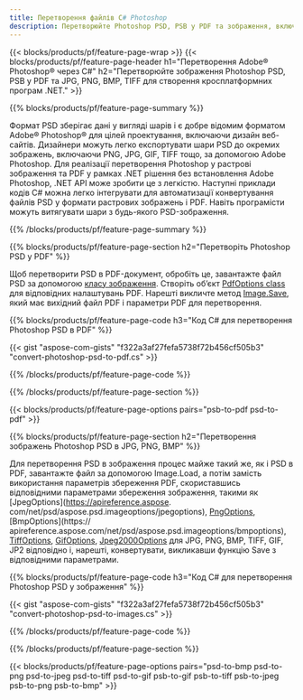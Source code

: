 ```yaml
---
title: Перетворення файлів C# Photoshop
description: Перетворюйте Photoshop PSD, PSB у PDF та зображення, включаючи BMP, JPG, PNG, TIFF за допомогою кількох рядків коду C# за допомогою бібліотеки .NET.
---
```


{{< blocks/products/pf/feature-page-wrap >}}
{{< blocks/products/pf/feature-page-header h1="Перетворення Adobe® Photoshop® через C#" h2="Перетворюйте зображення Photoshop PSD, PSB у PDF та JPG, PNG, BMP, TIFF для створення кросплатформних програм .NET." >}}

{{% blocks/products/pf/feature-page-summary %}}

Формат PSD зберігає дані у вигляді шарів і є добре відомим форматом Adobe® Photoshop® для цілей проектування, включаючи дизайн веб-сайтів. Дизайнери можуть легко експортувати шари PSD до окремих зображень, включаючи PNG, JPG, GIF, TIFF тощо, за допомогою Adobe Photoshop. Для реалізації перетворення Photoshop у растрові зображення та PDF у рамках .NET рішення без встановлення Adobe Photoshop, .NET API може зробити це з легкістю. Наступні приклади кодів C# можна легко інтегрувати для автоматизації конвертування файлів PSD у формати растрових зображень і PDF. Навіть програмісти можуть витягувати шари з будь-якого PSD-зображення.


{{% /blocks/products/pf/feature-page-summary  %}}

{{% blocks/products/pf/feature-page-section  h2="Перетворіть Photoshop PSD у PDF" %}}

Щоб перетворити PSD в PDF-документ, обробіть це, завантажте файл PSD за допомогою [класу зображення](https://apireference.aspose.com/net/psd/aspose.psd/image). Створіть об’єкт [PdfOptions class](https://apireference.aspose.com/net/psd/aspose.psd.imageoptions/pdfoptions) для відповідних налаштувань PDF. Нарешті викличте метод [Image.Save](https://apireference.aspose.com/net/psd/aspose.psd.image/save/methods/3), який має вихідний файл PDF і параметри PDF для перетворення.

{{% blocks/products/pf/feature-page-code h3="Код C# для перетворення Photoshop PSD в PDF" %}}

{{< gist "aspose-com-gists" "f322a3af27fefa5738f72b456cf505b3" "convert-photoshop-psd-to-pdf.cs" >}}

{{% /blocks/products/pf/feature-page-code  %}}

{{% /blocks/products/pf/feature-page-section %}}

{{< blocks/products/pf/feature-page-options pairs="psb-to-pdf psd-to-pdf" >}}

{{% blocks/products/pf/feature-page-section  h2="Перетворення зображень Photoshop PSD в JPG, PNG, BMP" %}}

Для перетворення PSD в зображення процес майже такий же, як і PSD в PDF, завантажте файл за допомогою Image.Load, а потім замість використання параметрів збереження PDF, скориставшись відповідними параметрами збереження зображення, такими як [JpegOptions](https://apireference.aspose. com/net/psd/aspose.psd.imageoptions/jpegoptions), [PngOptions](https://apireference.aspose.com/net/psd/aspose.psd.imageoptions/pngoptions), [BmpOptions](https:// apireference.aspose.com/net/psd/aspose.psd.imageoptions/bmpoptions), [TiffOptions](https://apireference.aspose.com/net/psd/aspose.psd.imageoptions/tiffoptions), [GifOptions]( https://apireference.aspose.com/net/psd/aspose.psd.imageoptions/gifoptions), [Jpeg2000Options](https://apireference.aspose.com/net/psd/aspose.psd.imageoptions/jpeg2000options) для JPG, PNG, BMP, TIFF, GIF, JP2 відповідно і, нарешті, конвертувати, викликавши функцію Save з відповідними параметрами.


{{% blocks/products/pf/feature-page-code h3="Код C# для перетворення Photoshop PSD у зображення" %}}

{{< gist "aspose-com-gists" "f322a3af27fefa5738f72b456cf505b3" "convert-photoshop-psd-to-images.cs" >}}

{{% /blocks/products/pf/feature-page-code  %}}

{{% /blocks/products/pf/feature-page-section %}}

{{< blocks/products/pf/feature-page-options pairs="psd-to-bmp psd-to-png psd-to-jpeg psd-to-tiff psd-to-gif psb-to-gif psb-to-tiff psb-to-jpeg psb-to-png psb-to-bmp" >}}